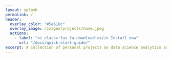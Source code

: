 ```yaml
---
layout: splash
permalink: /
header:
  overlay_color: "#5e616c"
  overlay_image: /images/projects/home.jpeg
  actions:
    - label: "<i class='fas fa-download'></i> Install now"
      url: "/docs/quick-start-guide/"
excerpt: A collection of personal projects on data science analytics around topics that I find interest.
---
```

